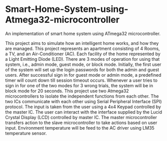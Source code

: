 # Smart-Home-System-using-Atmega32-microcontroller
An implementation of smart home system using ATmega32 microcontroller.

This project aims to simulate how an intelligent home works, and how they are managed. This project represents an apartment consisting of 4 Rooms, a TV, and an Air-Conditioner (AC). Each facility of the home represented by a Light Emitting Diode (LED). There are 3 modes of operation for using that system, i.e., admin mode, guest mode, or block mode. Initially, the first user of the system will set up the login passwords for both the admin and guest users. After successful sign in for guest mode or admin mode, a predefined timer will count down till session timeout occurs. Whenever a user tries to sign in for one of the two modes for 3 wrong trials, the system will be in block mode for 20 seconds. This project use two Atmega32 microcontrollers to isolate the independent functions from each other. The two ICs communicate with each other using Serial Peripheral Interface (SPI) protocol. The input is taken from the user using a  4x4 Keypad controlled by the master IC. The user can interact with the interface supplied by the Lucid Crystal Display (LCD) controlled by master IC. The master microcontroller transfers action to the slave microcontroller to take actions based on user input. Environment temperature will be feed to the AC driver using LM35 temperature sensor. 


